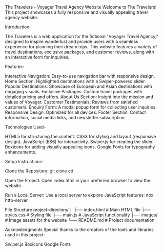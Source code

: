 The Travelers - Voyager Travel Agency Website
Welcome to The Travelers! This project showcases a fully responsive and visually appealing travel agency website.

Introduction-

The Travelers is a web application for the fictional "Voyager Travel Agency," designed to inspire wanderlust and provide users with a seamless experience for planning their dream trips. This website features a variety of travel destinations, exclusive packages, and customer reviews, along with an interactive form for inquiries.

Features-

Interactive Navigation: Easy-to-use navigation bar with responsive design.
Home Section: Highlighted destinations with a Swiper-powered slider.
Popular Destinations: Showcase of European and Asian destinations with engaging visuals.
Exclusive Packages: Custom travel packages with detailed pricing and offers.
About Us Section: Insight into the mission and values of Voyager.
Customer Testimonials: Reviews from satisfied customers.
Enquiry Form: A modal popup form for collecting user inquiries.
Responsive Design: Optimized for all devices.
Footer Section: Contact information, social media links, and newsletter subscription.

Technologies Used-

HTML5 for structuring the content.
CSS3 for styling and layout (responsive design).
JavaScript (ES6) for interactivity.
Swiper.js for creating the slider.
Boxicons for adding visually appealing icons.
Google Fonts for typography enhancements.

Setup Instructions-

Clone the Repository:
git clone <repository-url>
cd <repository-directory>

Open the Project: Open index.html in your preferred browser to view the website.

Run a Local Server: Use a local server to explore JavaScript features:
npx http-server

File Structure
project-directory/
│
├── index.html       # Main HTML file
├── styles.css       # Styling file
├── main.js          # JavaScript functionality
├── images/          # Image assets for the website
└── README.md        # Project documentation

Acknowledgments
Special thanks to the creators of the tools and libraries used in this project:

Swiper.js
Boxicons
Google Fonts
